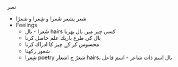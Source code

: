 نصر
- شعر يشعر شَعرا و شِعرا و شعرًا
- Feelings 
	- شَعرا  - بال hairs كسي چيز ميں بال بھرنا 
	- بال کي طرع باريك علم حاصل كرنا
	- محسوس كر كے چيز كا ادراك كرنا
	- شعور ركهنا 
	- شِعرا poetry 
شعرٌ ج اشعار hairs، بال اسم ذات 
شاعر - اسم فاعل
